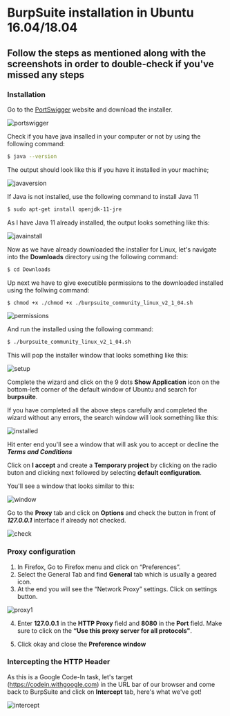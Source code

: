 # BurpSuite installation in Ubuntu 16.04/18.04

## Follow the steps as mentioned along with the screenshots in order to double-check if you've missed any steps

### Installation

Go to the [PortSwigger](https://portswigger.net/burp/communitydownload) website and download the installer. 

![portswigger](img/portswigger.png) 


Check if you have java insalled in your computer or not by using the following command:

```bash
$ java --version
```

The output should look like this if you have it installed in your machine;

![javaversion](img/java-version.png)

If Java is not installed, use the following command to install Java 11

```bash
$ sudo apt-get install openjdk-11-jre
```

As I have Java 11 already installed, the output looks something like this:

![javainstall](img/java-install.png)

Now as we have already downloaded the installer for Linux, let's navigate into the **Downloads** directory using the following command:

```bash
$ cd Downloads
```

Up next we have to give executible permissions to the downloaded installed using the follwing command:

```bash
$ chmod +x ./chmod +x ./burpsuite_community_linux_v2_1_04.sh
```

![permissions](img/permissions.png)

And run the installed using the following command:

```bash
$ ./burpsuite_community_linux_v2_1_04.sh
```

This will pop the installer window that looks something like this:

![setup](img/setup.png)

Complete the wizard and click on the 9 dots **Show Application** icon on the bottom-left corner of the default window of Ubuntu and search for **burpsuite**. 

If you have completed all the above steps carefully and completed the wizard without any errors, the search window will look something like this:

![installed](img/installed.png)

Hit enter end you'll see a window that will ask you to accept or decline the ***Terms and Conditions*** 

Click on **I accept** and create a **Temporary project** by clicking on the radio buton and clicking next followed by selecting **default configuration**.

You'll see a window that looks similar to this:

![window](img/window.png)

Go to the **Proxy** tab and click on **Options** and check the button in front of ***127.0.0.1*** interface if already not checked.

![check](img/check.png)


### Proxy configuration

1. In Firefox, Go to Firefox menu and click on “Preferences”.
2. Select the General Tab and find **General** tab which is usually a geared icon.
3. At the end you will see the “Network Proxy” settings. Click on settings button. 

![proxy1](img/proxy1.png)

4. Enter **127.0.0.1** in the **HTTP Proxy** field and **8080** in the **Port** field. Make sure to click on the **“Use this proxy server for all protocols"**.

5. Click okay and close the **Preference window**


### Intercepting the HTTP Header 

As this is a Google Code-In task, let's target (https://codein.withgoogle.com) in the URL bar of our browser and come back to BurpSuite and click on **Intercept** tab, here's what we've got!

![intercept](img/intercept.png)
